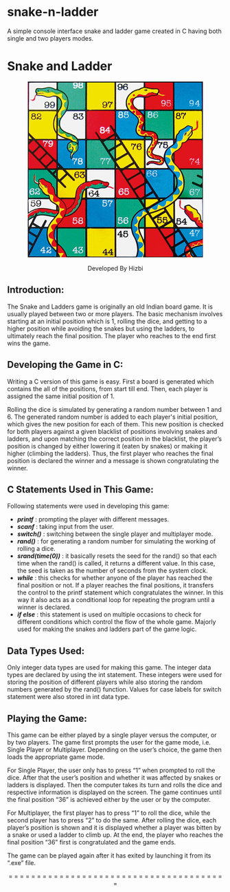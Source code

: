 
# snake-n-ladder


A simple console interface snake and ladder game created in C having both single and two players modes.



# **Snake and Ladder**



<p align="center">
  <img src="Front_Cover.png" />
</p>

<p align="center">
  Developed By Hizbi
</p>



## **Introduction:**

The Snake and Ladders game is originally an old Indian board game. It is usually played between two or more players. The basic mechanism involves starting at an initial position which is 1, rolling the dice, and getting to a higher position while avoiding the snakes but using the ladders, to ultimately reach the final position. The player who reaches to the end first wins the game.


## **Developing the Game in C:**

Writing a C version of this game is easy. First a board is generated which contains the all of the positions, from start till end. Then, each player is assigned the same initial position of 1. 

Rolling the dice is simulated by generating a random number between 1 and 6. The generated random number is added to each player's initial position, which gives the new position for each of them. This new position is checked for both players against a given blacklist of positions involving snakes and ladders, and upon matching the correct position in the blacklist, the player’s position is changed by either lowering it (eaten by snakes) or making it higher (climbing the ladders). Thus, the first player who reaches the final position is declared the winner and a message is shown congratulating the winner.


## **C Statements Used in This Game:**

Following statements were used in developing this game:

* ***printf*** : prompting the player with different messages.
* ***scanf*** : taking input from the user.
* ***switch()*** : switching between the single player and multiplayer mode.
* ***rand()*** : for generating a random number for simulating the working of rolling a dice.
* ***srand(time(0))*** : it basically resets the seed for the rand() so that each time when the rand() is called, it returns a different value. In this case, the seed is taken as the number of seconds from the system clock.
* ***while*** : this checks for whether anyone of the player has reached the final position or not. If a player reaches the final positions, it transfers the control to the printf statement which congratulates the winner. In this way it also acts as a conditional loop for repeating the program until a winner is declared.
* ***if else*** : this statement is used on multiple occasions to check for different conditions which control the flow of the whole game. Majorly used for making the snakes and ladders part of the game logic.


## **Data Types Used:**

Only integer data types are used for making this game. The integer data types are declared by using the int statement. These integers were used for storing the position of different players while also storing the random numbers generated by the rand() function. Values for case labels for switch statement were also stored in int data type.


## **Playing the Game:**

This game can be either played by a single player versus the computer, or by two players. The game first prompts the user for the game mode, i.e. Single Player or Multiplayer. Depending on the user’s choice, the game then loads the appropriate game mode.

For Single Player, the user only has to press “1” when prompted to roll the dice.  After that the user’s position and whether it was affected by snakes or ladders is displayed. Then the computer takes its turn and rolls the dice and respective information is displayed on the screen. The game continues until the final position “36” is achieved either by the user or by the computer.

For Multiplayer, the first player has to press “1” to roll the dice, while the second player has to press “2” to do the same. After rolling the dice, each player’s position is shown and it is displayed whether a player was bitten by a snake or used a ladder to climb up. At the end, the player who reaches the final position “36” first is congratulated and the game ends.

The game can be played again after it has exited by launching it from its “.exe” file.



<p align="center">
  = = = = = = = = = = = = = = = = = = = = = = = = = = = = = = = = = = = = = = =
</p>





